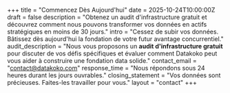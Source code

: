 +++
title = "Commencez Dès Aujourd'hui"
date = 2025-10-24T10:00:00Z
draft = false
description = "Obtenez un audit d'infrastructure gratuit et découvrez comment nous pouvons transformer vos données en actifs stratégiques en moins de 30 jours."
intro = "Cessez de subir vos données. Bâtissez dès aujourd'hui la fondation de votre futur avantage concurrentiel."
audit_description = "Nous vous proposons un **audit d'infrastructure gratuit** pour discuter de vos défis spécifiques et évaluer comment Datakoko peut vous aider à construire une fondation data solide."
contact_email = "contact@datakoko.com"
response_time = "Nous répondons sous 24 heures durant les jours ouvrables."
closing_statement = "Vos données sont précieuses. Faites-les travailler pour vous."
layout = "contact"
+++
